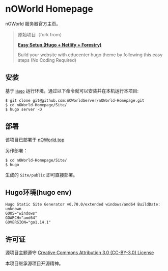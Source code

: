 # nOWorld Homepage

nOWorld 服务器官方主页。

> 原始项目（fork from）
>
> [**Easy Setup (Hugo + Netlify + Forestry)**](https://github.com/themefisher/educenter-hugo)
>
> Build your website with educenter hugo theme by following this easy steps (No Coding Required)


## 安装
基于 [` Hugo `](https://gohugo.io) 运行环境，通过以下命令就可以安装并在本机运行本项目:

```
$ git clone git@github.com:nOWorldServer/nOWorld-Homepage.git
$ cd nOWorld-Homepage/Site/
$ hugo server -D
```
## 部署
该项目已部署于 [nOWorld.top](https://github.com/nOWorldServer/nOWorld.top)

另作部署：

```
$ cd nOWorld-Homepage/Site/
$ hugo
```
生成的 `Site/public` 即可直接部署。

## Hugo环境(hugo env)
```
Hugo Static Site Generator v0.70.0/extended windows/amd64 BuildDate: unknown
GOOS="windows"
GOARCH="amd64"
GOVERSION="go1.14.1"
```

## 许可证

源项目主题遵守 [Creative Commons Attribution 3.0 (CC-BY-3.0) License](https://creativecommons.org/licenses/by/3.0/)

本项目继承源项目开源精神。

